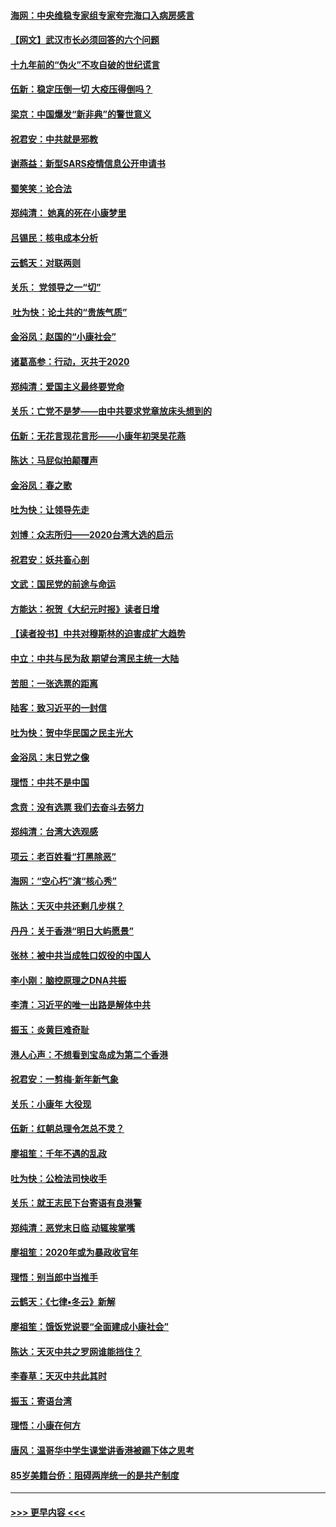 #### [海网：中央维稳专家组专家夸完海口入病房感言](../pages/nsc993/n11815138.md?t=01231533) 
#### [【网文】武汉市长必须回答的六个问题](../pages/nsc993/n11813848.md?t=01231533) 
#### [十九年前的“伪火”不攻自破的世纪谎言](../pages/nsc993/n11813238.md?t=01231533) 
#### [伍新：稳定压倒一切 大疫压得倒吗？](../pages/nsc993/n11812634.md?t=01231533) 
#### [梁京：中国爆发“新非典”的警世意义](../pages/nsc993/n11812554.md?t=01231533) 
#### [祝君安：中共就是邪教](../pages/nsc993/n11812431.md?t=01231533) 
#### [谢燕益：新型SARS疫情信息公开申请书](../pages/nsc993/n11808840.md?t=01231533) 
#### [蜀笑笑：论合法](../pages/nsc993/n11808064.md?t=01231533) 
#### [郑纯清： 她真的死在小康梦里](../pages/nsc993/n11806623.md?t=01231533) 
#### [吕锡民：核电成本分析](../pages/nsc993/n11806284.md?t=01231533) 
#### [云鹤天：对联两则](../pages/nsc993/n11805957.md?t=01231533) 
#### [关乐： 党领导之一“切”](../pages/nsc993/n11804505.md?t=01231533) 
#### [ 吐为快：论土共的“贵族气质”](../pages/nsc993/n11804490.md?t=01231533) 
#### [金浴凤：赵国的“小康社会”](../pages/nsc993/n11804452.md?t=01231533) 
#### [诸葛高参：行动，灭共于2020](../pages/nsc993/n11804120.md?t=01231533) 
#### [郑纯清：爱国主义最终要党命](../pages/nsc993/n11802197.md?t=01231533) 
#### [关乐：亡党不是梦——由中共要求党章放床头想到的](../pages/nsc993/n11802156.md?t=01231533) 
#### [伍新：无花言现花言形——小康年初哭吴花燕](../pages/nsc993/n11800044.md?t=01231533) 
#### [陈达：马屁似拍颠覆声](../pages/nsc993/n11800010.md?t=01231533) 
#### [金浴凤：春之歌](../pages/nsc993/n11797687.md?t=01231533) 
#### [吐为快：让领导先走](../pages/nsc993/n11797512.md?t=01231533) 
#### [刘博：众志所归——2020台湾大选的启示](../pages/nsc993/n11796878.md?t=01231533) 
#### [祝君安：妖共畜心剖](../pages/nsc993/n11794273.md?t=01231533) 
#### [文武：国民党的前途与命运](../pages/nsc993/n11794198.md?t=01231533) 
#### [方能达：祝贺《大纪元时报》读者日增](../pages/nsc993/n11793807.md?t=01231533) 
#### [【读者投书】中共对穆斯林的迫害成扩大趋势](../pages/nsc993/n11791371.md?t=01231533) 
#### [中立：中共与民为敌 期望台湾民主统一大陆](../pages/nsc993/n11790392.md?t=01231533) 
#### [苦胆：一张选票的距离](../pages/nsc993/n11788914.md?t=01231533) 
#### [陆客：致习近平的一封信](../pages/nsc993/n11788867.md?t=01231533) 
#### [吐为快：贺中华民国之民主光大](../pages/nsc993/n11788618.md?t=01231533) 
#### [金浴凤：末日党之像](../pages/nsc993/n11787475.md?t=01231533) 
#### [理悟：中共不是中国](../pages/nsc993/n11787463.md?t=01231533) 
#### [念贲：没有选票  我们去奋斗去努力](../pages/nsc993/n11787398.md?t=01231533) 
#### [郑纯清：台湾大选观感](../pages/nsc993/n11786210.md?t=01231533) 
#### [项云：老百姓看“打黑除恶”](../pages/nsc993/n11785398.md?t=01231533) 
#### [海网：“空心朽”演“核心秀”](../pages/nsc993/n11783874.md?t=01231533) 
#### [陈达：天灭中共还剩几步棋？](../pages/nsc993/n11783719.md?t=01231533) 
#### [丹丹：关于香港“明日大屿愿景”](../pages/nsc993/n11783273.md?t=01231533) 
#### [张林：被中共当成牲口奴役的中国人](../pages/nsc993/n11782397.md?t=01231533) 
#### [李小刚：脑控原理之DNA共振](../pages/nsc993/n11780962.md?t=01231533) 
#### [李清：习近平的唯一出路是解体中共](../pages/nsc993/n11780866.md?t=01231533) 
#### [振玉：炎黄巨难奇耻](../pages/nsc993/n11779632.md?t=01231533) 
#### [港人心声：不想看到宝岛成为第二个香港](../pages/nsc993/n11778817.md?t=01231533) 
#### [祝君安：一剪梅‧新年新气象](../pages/nsc993/n11776340.md?t=01231533) 
#### [关乐：小康年 大役现](../pages/nsc993/n11774213.md?t=01231533) 
#### [伍新：红朝总理令怎总不灵？](../pages/nsc993/n11770813.md?t=01231533) 
#### [廖祖笙：千年不遇的乱政](../pages/nsc993/n11770373.md?t=01231533) 
#### [吐为快：公检法司快收手](../pages/nsc993/n11770359.md?t=01231533) 
#### [关乐：就王志民下台寄语有良港警](../pages/nsc993/n11769903.md?t=01231533) 
#### [郑纯清：恶党末日临 动辄挨掌嘴](../pages/nsc993/n11769356.md?t=01231533) 
#### [廖祖笙：2020年或为暴政收官年](../pages/nsc993/n11768216.md?t=01231533) 
#### [理悟：别当郎中当推手](../pages/nsc993/n11768243.md?t=01231533) 
#### [云鹤天：《七律▪冬云》新解](../pages/nsc993/n11768204.md?t=01231533) 
#### [廖祖笙：饿饭党说要“全面建成小康社会”](../pages/nsc993/n11767482.md?t=01231533) 
#### [陈达：天灭中共之罗网谁能挡住？](../pages/nsc993/n11767465.md?t=01231533) 
#### [李春草：天灭中共此其时](../pages/nsc993/n11767452.md?t=01231533) 
#### [振玉：寄语台湾](../pages/nsc993/n11767432.md?t=01231533) 
#### [理悟：小康在何方](../pages/nsc993/n11767394.md?t=01231533) 
#### [唐风：温哥华中学生课堂讲香港被踢下体之思考](../pages/nsc993/n11766848.md?t=01231533) 
#### [85岁美籍台侨：阻碍两岸统一的是共产制度](../pages/nsc993/n11765043.md?t=01231533) 

----
#### [ >>> 更早内容 <<< ](../indexes/nsc993-earlier.md)
